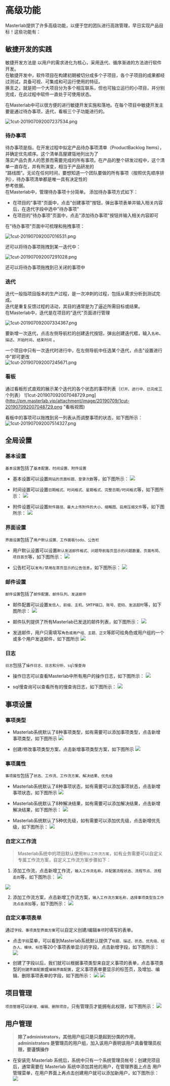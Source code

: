 
# 高级功能

  Masterlab提供了许多高级功能，以便于您的团队进行高效管理，早日实现产品目标！这些功能有：
   
## 敏捷开发的实践

 敏捷开发方法是 以用户的需求进化为核心，采用迭代、循序渐进的方法进行软件开发。  
 在敏捷开发中，软件项目在构建初期被切分成多个子项目，各个子项目的成果都经过测试，具备可视、可集成和可运行使用的特征。  
 换言之，就是把一个大项目分为多个相互联系，但也可独立运行的小项目，并分别完成，在此过程中软件一直处于可使用状态。 
 
 在Masterlab中可以很方便的进行敏捷开发实施和落地。在每个项目中敏捷开发主要是通过待办事项，迭代，看板三个子功能进行的。 
 
 ![1cut-201907092007237534.png](http://pm.masterlab.vip/attachment/image/20190709/1cut-201907092007237534.png "敏捷开发")

### 待办事项
   待办事项是指，在开发过程中拟定产品待办事项清单（ProductBacklog Items），并确定优先顺序。这个清单高屋建瓴地列出为了  
   落实产品负责人的愿景而需要完成的所有事项。在产品的整个研发过程中，这个清单一直存在，并有所演变，相当于产品研发的  
   “路线图”。无论在任何时间，要想知道一个团队要做的所有事项（按照优先顺序排列），待办事项清单都是唯一具有决定性的  
   参考依据。  
   在Masterlab中，管理待办事项十分简单。
   添加待办事项方式如下：  
   - 在项目的"事项"页面中，点击"创建事项"按钮，弹出事项表单并输入相关内容后，在迭代字段中选中"待办事项"  
   - 在项目的"待办事项"页面中，点击"添加待办事项"按钮并输入相关内容即可  
   
   在"待办事项"页面中可梳理和拖拽事项：  
   
   ![1cut-201907092007016531.png](http://pm.masterlab.vip/attachment/image/20190709/1cut-201907092007016531.png "待办事项梳理")  
   
   还可以将待办事项拖拽到某一迭代中：
   
   ![1cut-201907092007291028.png](http://pm.masterlab.vip/attachment/image/20190709/1cut-201907092007291028.png "拖拽到迭代中")
   
   还可以将待办事项拖拽到已关闭的事项中           

### 迭代
  迭代一般指项目版本的生产过程，是一次冲刺的过程，包括从需求分析到测试完成。  
  迭代是重复反馈过程的活动，其目的通常是为了逼近所需目标或结果。  
  在Masterlab中，迭代是在项目的"迭代"页面进行管理
  
  ![1cut-201907092007334367.png](http://pm.masterlab.vip/attachment/image/20190709/1cut-201907092007334367.png "迭代页面")
  
  要新增一次迭代，点击左侧导航栏的创建迭代按钮，弹出创建迭代框，输入`名称`、`描述`、`开始时间`、`结束时间` 。
  
  一个项目中只有一次迭代时进行中，在左侧导航中任选某个迭代，点击"设置进行中"即可更改  
  ![1cut-201907092007245671.png](http://pm.masterlab.vip/attachment/image/20190709/1cut-201907092007245671.png "设置迭代")


### 看板
  通过看板形式直观的展示某个迭代的各个状态的事项列表（`打开、进行中、已完成`三个列表） 
  ![1cut-201907092007048729.png](http://pm.masterlab.vip/attachment/image/20190709/1cut-201907092007048729.png "看板视图)
  
  看板中的事项可以拖拽到另一列表从而调整事项的状态，如下图所示：
![1cut-201907092007514327.png](http://pm.masterlab.vip/attachment/image/20190709/1cut-201907092007514327.png "拖动事项")



## 全局设置

### 基本设置
`基本设置`包括了`基本配置、时间设置、附件设置`
- 基本设置可以设置`网站的页面标题、登录次数`等，如下图所示：
![](http://www.masterlab.vip/docs/images/setting_01.png)


- 时间设置可以设置`日期格式、时间格式、星期格式、完整日期/时间格式`等，如下图所示：
![](http://www.masterlab.vip/docs/images/setting_02.png)


- 附件设置可以设置`附件路径、最大上传附件的大小、缩略图、启用压缩文件`等，如下图所示：
![](http://www.masterlab.vip/docs/images/setting_03.png)


### 界面设置
`界面设置`包括了`用户默认设置、工作面板todo、公告栏`
- 用户默认设置可以设置`默认发送邮件格式、问题导航每页显示的问题数量、页面布局、项目首页`等，如下图所示：
![](http://www.masterlab.vip/docs/images/setting_04.png)


- 公告栏可以`发布/禁用在首页显示的公告信息`，如下图所示：
![](http://www.masterlab.vip/docs/images/setting_15.png)


### 邮件设置
`邮件设置`包括了`邮件配置、邮件队列、发送邮件`
- 邮件配置可以设置`发信人、前缀、主机、SMTP端口、账号、密码、发送超时`等，如下图所示：
![](http://www.masterlab.vip/docs/images/setting_08.png)

- 邮件队列提供了所有Masterlab已发送的邮件列表，如下图所示：
![](http://www.masterlab.vip/docs/images/setting_09.png)

- 发送邮件，用户只需填写`角色或用户组、主题、正文`等即可给角色或用户组的一个或多个用户发送邮件，如下图所示
![](http://www.masterlab.vip/docs/images/setting_10.png)

### 日志
`日志`包括了`操作日志、日志和分析、sql慢查询`
- 操作日志可以查看Masterlab中所有用户的操作日志，如下图所示：
![](http://www.masterlab.vip/docs/images/setting_13.png)

- sql慢查询可以查看所有的慢查询日志，如下图所示：
![](http://www.masterlab.vip/docs/images/setting_14.png)


## 事项设置

### 事项类型
- Masterlab系统默认了8种事项类型，如有需要可以添加事项类型，点击新增事项类型，如下图所示
![](http://www.masterlab.vip/docs/images/issue_05.png)

- 创建/修改事项类型方案，点击新增事项类型方案，如下图所示
![](http://www.masterlab.vip/docs/images/issue_06.png)


### 事项属性
`事项属性`包括了`状态、工作流、工作流方案、解决结果、优先级`
- Masterlab系统默认了8种事项状态，如有需要可以添加事项状态，点击新增事项状态，如下图所示
![](http://www.masterlab.vip/docs/images/issue_08.png)

- Masterlab系统默认了8种解决结果，如有需要可以添加解决结果，点击新增解决结果，如下图所示：
![](http://www.masterlab.vip/docs/images/issue_12.png)

- Masterlab系统默认了5种优先级，如有需要可以添加优先级，点击新增优先级，如下图所示：
![](http://www.masterlab.vip/docs/images/issue_13.png)

### 自定义工作流
  >Masterlab系统中的项目默认使用`默认工作流方案`，如有业务需要可以自定义专属工作流方案，自定义工作流方案步骤如下：

 1. 添加工作流，点击新增工作流，`输入工作流名称，并配置流程状态、流程节点、流程走向`等，如下图所示：
![](http://www.masterlab.vip/docs/images/issue_09.png)

![](http://www.masterlab.vip/docs/images/issue_20.png)

 2. 添加工作流方案，点击新增工作流方案，`输入工作流方案名称，选择事项类型及工作流点击添加`等，如下图所示：
![](http://www.masterlab.vip/docs/images/issue_11.png)


### 自定义事项表单
通过`字段、事项类型界面方案`可以自定义创建/编辑`事项`时填写的表单。

- 点击`字段`菜单，可以看到Masterlab系统默认提供了`标题、描述、状态、优先级、经办人、模块、标签`等20个事项表单显示的字段，点击新增字段，如下图所示：
![](http://www.masterlab.vip/docs/images/issue_14.png)


- 创建了字段以后，我们就可以根据事项类型来自定义事项的表单，点击事项类型的`创建界面配置`或`编辑界面配置`，定义事项表单要显示的标签页，及增加、编辑、删除事项表单的字段，如下图所示：
![](http://www.masterlab.vip/docs/images/issue_15.png)
![](http://www.masterlab.vip/docs/images/issue_23.png)

## 项目管理 
`项目管理`可以`新增、编辑、删除项目`，只有管理员才能拥有此权限，如下图所示：
![](http://www.masterlab.vip/docs/images/setting_16.png)

## 用户管理
   > **除了administrators，其他用户组只是只是起到分类的作用，administrators 是管理员的用户组，加入该用户表明该用户具备管理员权限，要谨慎操作**

-  在安装完 Masterlab 系统后，系统中只有一个系统管理员帐号；创建完项目后，通常需要在 Masterlab 系统中添加其他的用户，在管理界面上点击 用户管理菜单，在用户界面上再点击创建用户就可以添加新用户，如下图所示：
![](http://www.masterlab.vip/docs/images/users_02.png)

